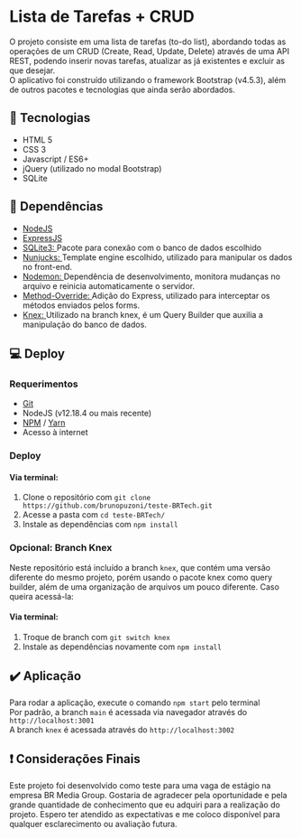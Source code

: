 # Lista de Tarefas + CRUD </h1>

O projeto consiste em uma lista de tarefas (to-do list), abordando todas as operações de um CRUD (Create, Read, Update, Delete) através de uma API REST, podendo inserir novas tarefas, atualizar as já existentes e excluir as que desejar. <br>
O aplicativo foi construído utilizando o framework Bootstrap (v4.5.3), além de outros pacotes e tecnologias que ainda serão abordados. 

## :speech_balloon: Tecnologias 
 
 * HTML 5
 * CSS 3
 * Javascript / ES6+
 * jQuery (utilizado no modal Bootstrap)
 * SQLite
 
## :wrench: Dependências

* [NodeJS](https://nodejs.org/)
* [ExpressJS](https://expressjs.com/)
* [SQLite3: ](https://www.npmjs.com/package/sqlite3) Pacote para conexão com o banco de dados escolhido 
* [Nunjucks: ](https://mozilla.github.io/nunjucks/) Template engine escolhido, utilizado para manipular os dados no front-end.
* [Nodemon: ](https://nodemon.io/) Dependência de desenvolvimento, monitora mudanças no arquivo e reinicia automaticamente o servidor.
* [Method-Override: ](https://www.npmjs.com/package/method-override) Adição do Express, utilizado para interceptar os métodos enviados pelos forms.
* [Knex: ](http://knexjs.org/) Utilizado na branch knex, é um Query Builder que auxilia a manipulação do banco de dados.

## :computer: Deploy

### Requerimentos 

* [Git](https://git-scm.com/)
* NodeJS (v12.18.4 ou mais recente)
* [NPM](https://www.npmjs.com/) / [Yarn](https://yarnpkg.com/)
* Acesso à internet

### Deploy

#### Via terminal: 

1. Clone o repositório com `git clone https://github.com/brunopuzoni/teste-BRTech.git`
2. Acesse a pasta com `cd teste-BRTech/`
3. Instale as dependências com `npm install`

### Opcional: Branch Knex

Neste repositório está incluído a branch `knex`, que contém uma versão diferente do mesmo projeto, porém usando o pacote knex como query builder, além de uma organização de arquivos um pouco diferente. Caso queira acessá-la:

#### Via terminal:

1. Troque de branch com `git switch knex`
2. Instale as dependências novamente com `npm install`

## :heavy_check_mark: Aplicação

Para rodar a aplicação, execute o comando `npm start` pelo terminal <br>
Por padrão, a branch `main` é acessada via navegador através do `http://localhost:3001` <br>
A branch `knex` é acessada através do `http://localhost:3002`

## :exclamation: Considerações Finais

Este projeto foi desenvolvido como teste para uma vaga de estágio na empresa BR Media Group. Gostaria de agradecer pela oportunidade e pela grande quantidade de conhecimento que eu adquiri para a realização do projeto. Espero ter atendido as expectativas e me coloco disponível para qualquer esclarecimento ou avaliação futura.
